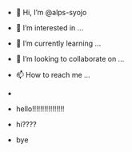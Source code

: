 - 👋 Hi, I’m @alps-syojo
- 👀 I’m interested in ...
- 🌱 I’m currently learning ...
- 💞️ I’m looking to collaborate on ...
- 📫 How to reach me ...

- 
- hello!!!!!!!!!!!!!!!!
- hi????
- bye

<!---
alps-syojo/alps-syojo is a ✨ special ✨ repository because its `README.md` (this file) appears on your GitHub profile.
You can click the Preview link to take a look at your changes.
--->
